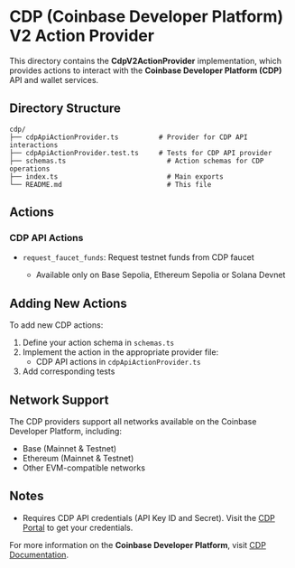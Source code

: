 # CDP (Coinbase Developer Platform) V2 Action Provider

This directory contains the **CdpV2ActionProvider** implementation, which provides actions to interact with the **Coinbase Developer Platform (CDP)** API and wallet services.

## Directory Structure

```
cdp/
├── cdpApiActionProvider.ts          # Provider for CDP API interactions
├── cdpApiActionProvider.test.ts     # Tests for CDP API provider
├── schemas.ts                         # Action schemas for CDP operations
├── index.ts                           # Main exports
└── README.md                          # This file
```

## Actions

### CDP API Actions

- `request_faucet_funds`: Request testnet funds from CDP faucet

  - Available only on Base Sepolia, Ethereum Sepolia or Solana Devnet

## Adding New Actions

To add new CDP actions:

1. Define your action schema in `schemas.ts`
2. Implement the action in the appropriate provider file:
   - CDP API actions in `cdpApiActionProvider.ts`
3. Add corresponding tests

## Network Support

The CDP providers support all networks available on the Coinbase Developer Platform, including:

- Base (Mainnet & Testnet)
- Ethereum (Mainnet & Testnet)
- Other EVM-compatible networks

## Notes

- Requires CDP API credentials (API Key ID and Secret). Visit the [CDP Portal](https://portal.cdp.coinbase.com/) to get your credentials.

For more information on the **Coinbase Developer Platform**, visit [CDP Documentation](https://docs.cdp.coinbase.com/).
